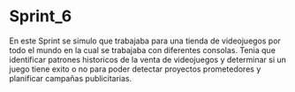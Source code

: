 # Sprint_6
En este Sprint se simulo que trabajaba para una tienda de videojuegos por todo el mundo en la cual se trabajaba con diferentes consolas.
Tenia que identificar patrones historicos de la venta de videojuegos  y determinar si un juego tiene exito o no para poder detectar proyectos prometedores y planificar
campañas publicitarias.
